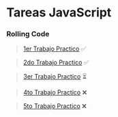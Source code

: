 # Tareas JavaScript

### Rolling Code

> [1er Trabajo Practico](https://docs.google.com/document/d/1uK1b6C5CoplLNj2N7rkqzMs4-NrY9oeIUAfhpeDqfK8/edit?usp=sharing) ✅​

> [2do Trabajo Practico](https://docs.google.com/document/d/1ySv1jekuNFCjC7UR61j8n7UV7ZiqOyteX4Hni2K_aQM/edit?usp=sharing) ✅

> [3er Trabajo Practico](https://docs.google.com/document/d/14BywuT7dxq7O-F4pOTMxvK2u6LBxy4S5j6Ok_-RFYz8/edit?usp=sharing) ⏳​​​

> [4to Trabajo Practico](https://docs.google.com/document/d/1wbQa5l7nyT9yvRn8H-APBe69P0sjr7BU_tn3TipmMOA/edit?usp=sharing) ❌​

> [5to Trabajo Practico](https://docs.google.com/document/d/1kA4muGGnCnD0am3vBB4h7VYamCSH1eB_znUmMKPC2w8/edit?usp=sharing) ❌​
